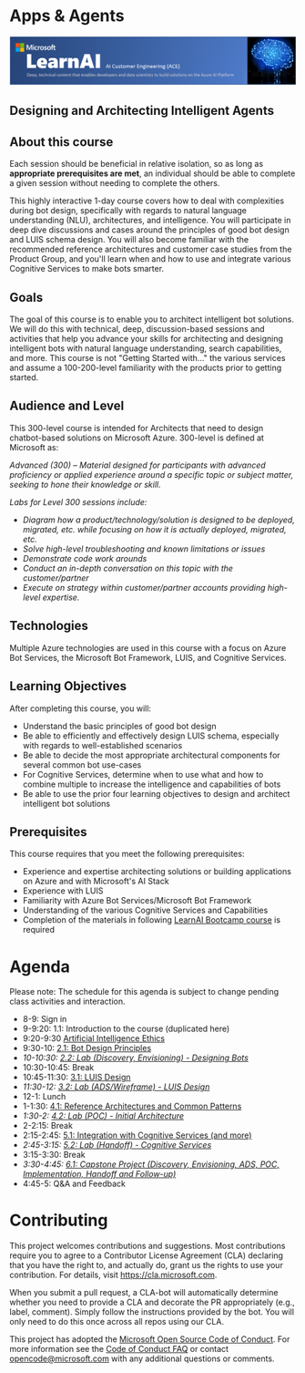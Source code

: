 # Apps & Agents

![Header](./resources/header.png)

## Designing and Architecting Intelligent Agents

## About this course

Each session should be beneficial in relative isolation, so as long as **appropriate prerequisites are met**, an individual should be able to complete a given session without needing to complete the others.

This highly interactive 1-day course covers how to deal with complexities during bot design, specifically with regards to natural language understanding (NLU), architectures, and intelligence. You will participate in deep dive discussions and cases around the principles of good bot design and LUIS schema design. You will also become familiar with the recommended reference architectures and customer case studies from the Product Group, and you'll learn when and how to use and integrate various Cognitive Services to make bots smarter.

## Goals

The goal of this course is to enable you to architect intelligent bot solutions. We will do this with technical, deep, discussion-based sessions and activities that help you advance your skills for architecting and designing intelligent bots with natural language understanding, search capabilities, and more. This course is not "Getting Started with..." the various services and assume a 100-200-level familiarity with the products prior to getting started.

## Audience and Level
This 300-level course is intended for Architects that need to design chatbot-based solutions on Microsoft Azure. 300-level is defined at Microsoft as: 

*Advanced (300) – Material designed for participants with advanced proficiency or applied experience around a specific topic or subject matter, seeking to hone their knowledge or skill.*

*Labs for Level 300 sessions include:*
- *Diagram how a product/technology/solution is designed to be deployed, migrated, etc. while focusing on how it is actually deployed, migrated, etc.* 
- *Solve high-level troubleshooting and known limitations or issues*
- *Demonstrate code work arounds*
- *Conduct an in-depth conversation on this topic with the customer/partner*
- *Execute on strategy within customer/partner accounts providing high-level expertise.*

## Technologies  
Multiple Azure technologies are used in this course with a focus on Azure Bot Services, the Microsoft Bot Framework, LUIS, and Cognitive Services.

## Learning Objectives  
After completing this course, you will:  
* Understand the basic principles of good bot design
* Be able to efficiently and effectively design LUIS schema, especially with regards to well-established scenarios
* Be able to decide the most appropriate architectural components for several common bot use-cases
* For Cognitive Services, determine when to use what and how to combine multiple to increase the intelligence and capabilities of bots 
* Be able to use the prior four learning objectives to design and architect intelligent bot solutions  

## Prerequisites

This course requires that you meet the following prerequisites:  
* Experience and expertise architecting solutions or building applications on Azure and with Microsoft's AI Stack
* Experience with LUIS
* Familiarity with Azure Bot Services/Microsoft Bot Framework
* Understanding of the various Cognitive Services and Capabilities 
* Completion of the materials in following [LearnAI Bootcamp course](https://azure.github.io/LearnAI-Bootcamp/emergingaidev_bootcamp) is required

# Agenda

Please note: The schedule for this agenda is subject to change pending class activities and interaction.

- 8-9: Sign in
- 9-9:20: 1.1: Introduction to the course (duplicated here)
- 9:20-9:30 [Artificial Intelligence Ethics](http://aka.ms/ai-ethics)
- 9:30-10: [2.1: Bot Design Principles](./02-bot_design/readme.md)
-   *10-10:30: [2.2: Lab (Discovery, Envisioning) - Designing Bots](./02-bot_design/2_activity.md)*
- 10:30-10:45: Break
- 10:45-11:30: [3.1: LUIS Design](./03-luis/readme.md)
-   *11:30-12: [3.2: Lab (ADS/Wireframe) - LUIS Design](./03-luis/2_activity.md)*
- 12-1: Lunch
- 1-1:30: [4.1: Reference Architectures and Common Patterns](./04-architectures/readme.md)
-   *1:30-2: [4.2: Lab (POC) - Initial Architecture](./04-architectures/2_activity.md)*
- 2-2:15: Break
- 2:15-2:45: [5.1: Integration with Cognitive Services (and more)](./05-cognitive_services/readme.md)
-   *2:45-3:15: [5.2: Lab (Handoff) - Cognitive Services](./05-cognitive_services/2_activity.md)*
- 3:15-3:30: Break
-   *3:30-4:45: [6.1: Capstone Project (Discovery, Envisioning, ADS, POC, Implementation, Handoff and Follow-up) ](./06-final_case/readme.md)*
- 4:45-5: Q&A and Feedback

# Contributing

This project welcomes contributions and suggestions.  Most contributions require you to agree to a
Contributor License Agreement (CLA) declaring that you have the right to, and actually do, grant us
the rights to use your contribution. For details, visit https://cla.microsoft.com.

When you submit a pull request, a CLA-bot will automatically determine whether you need to provide
a CLA and decorate the PR appropriately (e.g., label, comment). Simply follow the instructions
provided by the bot. You will only need to do this once across all repos using our CLA.

This project has adopted the [Microsoft Open Source Code of Conduct](https://opensource.microsoft.com/codeofconduct/).
For more information see the [Code of Conduct FAQ](https://opensource.microsoft.com/codeofconduct/faq/) or
contact [opencode@microsoft.com](mailto:opencode@microsoft.com) with any additional questions or comments.